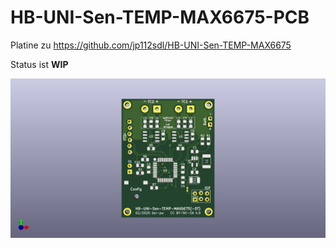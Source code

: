 # HB-UNI-Sen-TEMP-MAX6675-PCB

Platine zu https://github.com/jp112sdl/HB-UNI-Sen-TEMP-MAX6675 

Status ist  **WIP**

![PCB-top](https://github.com/der-pw/HB-UNI-Sen-TEMP-MAX6675-PCB/blob/master/Files/PCB-top.jpg "PCB-top")
